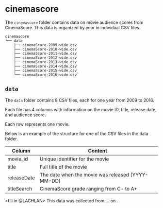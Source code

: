 # cinemascore

The `cinemascore` folder contains data on movie audience scores from CinemaScore. 
This data is organized by year in individual CSV files. 

```
cinemascore
└── data
    ├── cinemaScore-2009-wide.csv
    ├── cinemaScore-2010-wide.csv
    ├── cinemaScore-2011-wide.csv
    ├── cinemaScore-2012-wide.csv
    ├── cinemaScore-2013-wide.csv
    ├── cinemaScore-2014-wide.csv
    ├── cinemaScore-2015-wide.csv
    └── cinemaScore-2016-wide.csv`
```

## `data`

The `data` folder contains 8 CSV files, each for one year from 2009 to 2016. 

Each file has 4 columns with information on the movie ID, title, release date, and audience score. 

Each row represents one movie.

Below is an example of the structure for one of the CSV files in the data folder.

| Column       | Content                                                    |
|--------------|------------------------------------------------------------|
| movie_id     | Unique identifier for the movie                            |
| title        | Full title of the movie                                    |
| releaseDate  | The date when the movie was released (YYYY-MM-DD)          |
| titleSearch  | CinemaScore grade ranging from C- to A+                    |

<fill in @LACHLAN>
This data was collected from ... <link> on <date>. 